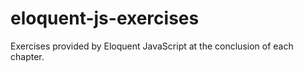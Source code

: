 # eloquent-js-exercises
Exercises provided by Eloquent JavaScript at the conclusion of each chapter.
